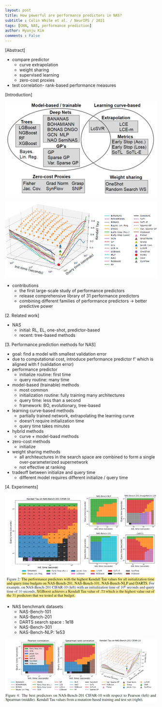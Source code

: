 ```yaml
---
layout: post
title: How powerful are performance predictors in NAS?
subtitle : Colin White et al. / NeurIPS / 2021
tags: [GNN, NAS, performance prediction]
author: Hyunju Kim
comments : False
---
```



[Abstract]

- compare predictor
    - curve extrapolation
    - weight sharing
    - supervised learning
    - zero-cost proxies
- test correlation- rank-based performance measures

[Introduction]

![Untitled](/assets/img/powerfulNAS/Untitled.png)

![Untitled](/assets/img/powerfulNAS/Untitled%201.png)

- contributions
    - the first large-scale study of performance predictors
    - release comprehensive library of 31 performance predictors
    - combining different families of performance predictors → better predictive power
    

[2. Related work]

- NAS
    - initial: RL, EL, one-shot, predictor-based
    - recent: tree-based methods
    

[3. Performance prediction methods for NAS]

- goal: find a model with smallest validation error
- due to computational cost, introduce performance predictor f’ which is aligned with f (validation error)
- performance predictor
    - initialize routine: first time
    - query routine: many time
- model-based (trainable) methods
    - most common
    - initialization routine: fully training many architectures
    - query time: less than a second
    - framework: BO, evolutionary, tree-based
- learning curve-based methods
    - partially trained network, extrapolating the learning curve
    - doesn’t require initialization time
    - query time takes minutes
- hybrid methods
    - curve + model-basd methods
- zero-cost methods
    - initialize
- weight sharing methods
    - all architeuctures in the search space are combined to form a single over-parameterized supernetwork
    - not effective at ranking
- tradeoff between initialize and query time
    - different model requires different initialize / query time

[4. Experiments]

![Untitled](/assets/img/powerfulNAS/Untitled%202.png)

- NAS benchmark datasets
    - NAS-Bench-101
    - NAS-Bench-201
    - DARTS search space : 1e18
    - NAS-Bench-301
    - NAS-Bench-NLP: 1e53
    

![Untitled](/assets/img/powerfulNAS/Untitled%203.png)